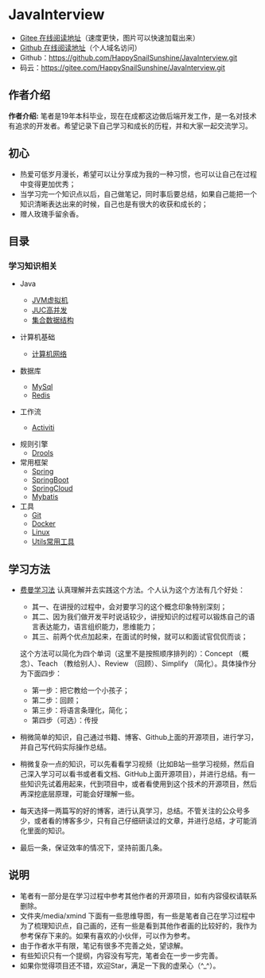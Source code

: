# JavaInterview



- [Gitee   在线阅读地址](https://happysnailsunshine.gitee.io/javainterview)（速度更快，图片可以快速加载出来）
- [Github 在线阅读地址](https://happysnail.cn)（个人域名访问）
- Github：https://github.com/HappySnailSunshine/JavaInterview.git
- 码云：https://gitee.com/HappySnailSunshine/JavaInterview.git




## 作者介绍

**作者介绍:**  笔者是19年本科毕业，现在在成都这边做后端开发工作，是一名对技术有追求的开发者。希望记录下自己学习和成长的历程，并和大家一起交流学习。



## 初心

- 热爱可低岁月漫长，希望可以让分享成为我的一种习惯，也可以让自己在过程中变得更加优秀；
- 当学习完一个知识点以后，自己做笔记，同时事后要总结，如果自己能把一个知识清晰表达出来的时候，自己也是有很大的收获和成长的；
- 赠人玫瑰手留余香。



## 目录

### 学习知识相关

* Java

  * [JVM虚拟机](./docs/JVM.md)
  * [JUC高并发](./docs/JUC.md)
  * [集合数据结构](./docs/Collection.md)
* 计算机基础 

  * [计算机网络](./docs/NetWork.md)   
* 数据库
  - [MySql](./docs/MySql.md)  
  - [Redis](./docs/Redis.md) 
* 工作流
  - [Activiti](./docs/Activiti.md)

- 规则引擎
  - [Drools](./docs/Drools.md)
- 常用框架
  - [Spring](./docs/Spring.md)  
  - [SpringBoot](./docs/SpringBoot.md)
  - [SpringCloud](./docs/SpringCloud.md)
  - [Mybatis](./docs/Mybatis.md)
- 工具
  - [Git](./docs/Git.md)
  - [Docker](./docs/Docker.md)
  - [Linux](./docs/Linux.md)
  - [Utils常用工具](./docs/Utils.md)
  



## 学习方法

- [费曼学习法](https://baike.baidu.com/item/%E8%B4%B9%E6%9B%BC%E5%AD%A6%E4%B9%A0%E6%B3%95/50895393?fr=aladdin)  认真理解并去实践这个方法。个人认为这个方法有几个好处：

  - 其一、在讲授的过程中，会对要学习的这个概念印象特别深刻；
  - 其二、因为我们做开发平时说话较少，讲授知识的过程可以锻炼自己的语言表达能力，语言组织能力，思维能力；
  - 其三、前两个优点加起来，在面试的时候，就可以和面试官侃侃而谈；

  这个方法可以简化为四个单词（这里不是按照顺序排列的）：Concept （概念）、Teach （教给别人）、Review （回顾）、Simplify （简化）。具体操作分为下面四步：

  - 第一步：把它教给一个小孩子；
  - 第二步：回顾；
  - 第三步：将语言条理化，简化；
  - 第四步（可选）：传授

- 稍微简单的知识，自己通过书籍、博客、Github上面的开源项目，进行学习，并自己写代码实际操作总结。

- 稍微复杂一点的知识，可以先看看学习视频（比如B站一些学习视频，然后自己深入学习可以看书或者看文档、GitHub上面开源项目），并进行总结。有一些知识先试着用起来，代到项目中，或者看使用到这个技术的开源项目，然后再深挖底层原理，可能会好理解一些。

- 每天选择一两篇写的好的博客，进行认真学习，总结。不管关注的公众号多少，或者看的博客多少，只有自己仔细研读过的文章，并进行总结，才可能消化里面的知识。

- 最后一条，保证效率的情况下，坚持前面几条。



## 说明

- 笔者有一部分是在学习过程中参考其他作者的开源项目，如有内容侵权请联系删除。
- 文件夹/media/xmind 下面有一些思维导图，有一些是笔者自己在学习过程中为了梳理知识点，自己画的，还有一些是看到其他作者画的比较好的，我作为参考保存下来的。如果有喜欢的小伙伴，可以作为参考。
- 由于作者水平有限，笔记有很多不完善之处，望谅解。
- 有些知识只有一个提纲，内容没有写完，笔者会在一步一步完善。
- 如果你觉得项目还不错，欢迎Star，满足一下我的虚荣心（^_^）。